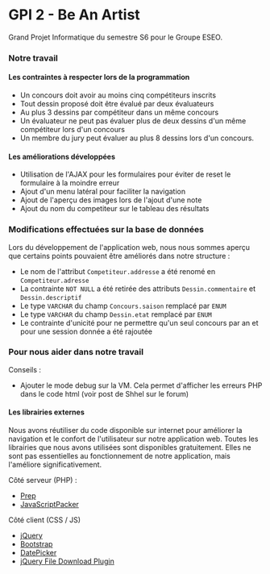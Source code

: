 # GPI 2 - Be An Artist

Grand Projet Informatique du semestre S6 pour le Groupe ESEO.

### Notre travail

#### Les contraintes à respecter lors de la programmation 

 * Un concours doit avoir au moins cinq compétiteurs inscrits
 * Tout dessin proposé doit être évalué par deux évaluateurs
 * Au plus 3 dessins par compétiteur dans un même concours
 * Un évaluateur ne peut pas évaluer plus de deux dessins d'un même compétiteur lors d'un concours
 * Un membre du jury peut évaluer au plus 8 dessins lors d'un concours.


#### Les améliorations développées

 * Utilisation de l'AJAX pour les formulaires pour éviter de reset le formulaire à la moindre erreur
 * Ajout d'un menu latéral pour faciliter la navigation
 * Ajout de l'aperçu des images lors de l'ajout d'une note
 * Ajout du nom du competiteur sur le tableau des résultats

### Modifications effectuées sur la base de données

Lors du développement de l'application web, nous nous sommes aperçu que certains points pouvaient être améliorés dans notre structure :

 * Le nom de l'attribut `Competiteur.addresse` a été renomé en `Competiteur.adresse`
 * La contrainte `NOT NULL` a été retirée des attributs `Dessin.commentaire` et `Dessin.descriptif`
 * Le type `VARCHAR` du champ `Concours.saison` remplacé par `ENUM`
 * Le type `VARCHAR` du champ `Dessin.etat` remplacé par `ENUM`
 * Le contrainte d'unicité pour ne permettre qu'un seul concours par an et pour une session donnée a été rajoutée

### Pour nous aider dans notre travail

Conseils :

 * Ajouter le mode debug sur la VM. Cela permet d'afficher les erreurs PHP dans le code html (voir post de Shhel sur le forum)

#### Les librairies externes

Nous avons réutiliser du code disponible sur internet pour améliorer la navigation et le confort de l'utilisateur sur notre application web. Toutes les librairies que nous avons utilisées sont disponibles gratuitement. Elles ne sont pas essentielles au fonctionnement de notre application, mais l'améliore significativement.

Côté serveur (PHP) :

 * [Prep](http://bitbucket.org/aduh95/prep)
 * [JavaScriptPacker](http://oliclic.free.fr/php/javascript-packer/)

Côté client (CSS / JS)

 * [jQuery](http://api.jquery.com)
 * [Bootstrap](http://getbootstrap.com)
 * [DatePicker](http://github.com/eternicode/bootstrap-datepicker)
 * [jQuery File Download Plugin](https://github.com/johnculviner/jquery.fileDownload)
